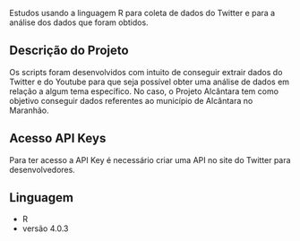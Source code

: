 Estudos usando a linguagem R para coleta de dados do Twitter e para a análise dos dados que foram obtidos.

## Descrição do Projeto

Os scripts foram desenvolvidos com intuito de conseguir extrair dados do Twitter e do Youtube para que seja possível obter uma análise de dados em relação a algum tema específico.
No caso, o Projeto Alcântara tem como objetivo conseguir dados referentes ao  município de Alcântara no Maranhão.

## Acesso API Keys

Para ter acesso a API Key é necessário criar uma API no site do Twitter para desenvolvedores.

## Linguagem 

- R 
- versão 4.0.3


